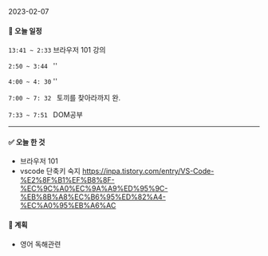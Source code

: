 2023-02-07



#### :calendar: 오늘 일정

`13:41 ~ 2:33` 브라우저 101 강의

`2:50 ~ 3:44 `  ''

`4:00 ~ 4: 30` ''

`7:00 ~ 7: 32 ` 토끼를 찾아라까지 완.

`7:33 ~ 7:51 ` DOM공부

---







#### :white_check_mark: 오늘 한 것

* 브라우저 101
* vscode 단축키 숙지
  https://inpa.tistory.com/entry/VS-Code-%E2%8F%B1%EF%B8%8F-%EC%9C%A0%EC%9A%A9%ED%95%9C-%EB%8B%A8%EC%B6%95%ED%82%A4-%EC%A0%95%EB%A6%AC

#### :thinking: 계획

* 영어 독해관련